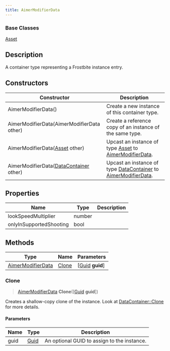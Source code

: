 ```yaml
---
title: AimerModifierData
---
```

### Base Classes

[Asset](Asset)

## Description

A container type representing a Frostbite instance entry.

## Constructors

| Constructor                                                                  | Description                                                                                                               |
| ---------------------------------------------------------------------------- | ------------------------------------------------------------------------------------------------------------------------- |
| AimerModifierData()                                                          | Create a new instance of this container type.                                                                             |
| AimerModifierData(AimerModifierData other)                                   | Create a reference copy of an instance of the same type.                                                                  |
| AimerModifierData([Asset](Asset) other)                                      | Upcast an instance of type [Asset](Asset) to [AimerModifierData](AimerModifierData).                                      |
| AimerModifierData([DataContainer](/vext/ref/shared/class/datacontainer) other) | Upcast an instance of type [DataContainer](/vext/ref/shared/class/datacontainer) to [AimerModifierData](AimerModifierData). |

## Properties

| Name                    | Type   | Description |
| ----------------------- | ------ | ----------- |
| lookSpeedMultiplier     | number |             |
| onlyInSupportedShooting | bool   |             |

## Methods

| Type                                   | Name            | Parameters                                     |
| -------------------------------------- | --------------- | ---------------------------------------------- |
| [AimerModifierData](AimerModifierData) | [Clone](#clone) | \[[Guid](/vext/ref/shared/class/guid) **guid**\] |

### Clone

> [AimerModifierData](AimerModifierData) **Clone**(\[[Guid](/vext/ref/shared/class/guid) **guid**\])

Creates a shallow-copy clone of the instance. Look at [DataContainer::Clone](/vext/ref/shared/class/datacontainer#clone) for more details.

#### Parameters

| Name | Type         | Description                                 |
| ---- | ------------ | ------------------------------------------- |
| guid | [Guid](Guid) | An optional GUID to assign to the instance. |
